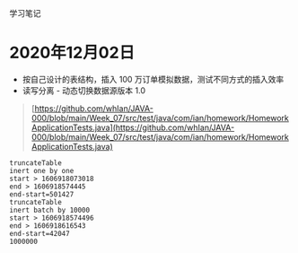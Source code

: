 学习笔记
# 2020年12月02日
- 按自己设计的表结构，插入 100 万订单模拟数据，测试不同方式的插入效率
- 读写分离 - 动态切换数据源版本 1.0
> [https://github.com/whIan/JAVA-000/blob/main/Week_07/src/test/java/com/ian/homework/HomeworkApplicationTests.java](https://github.com/whIan/JAVA-000/blob/main/Week_07/src/test/java/com/ian/homework/HomeworkApplicationTests.java)

```
truncateTable
inert one by one
start > 1606918073018
end > 1606918574445
end-start=501427
truncateTable
inert batch by 10000
start > 1606918574496
end > 1606918616543
end-start=42047
1000000
```
